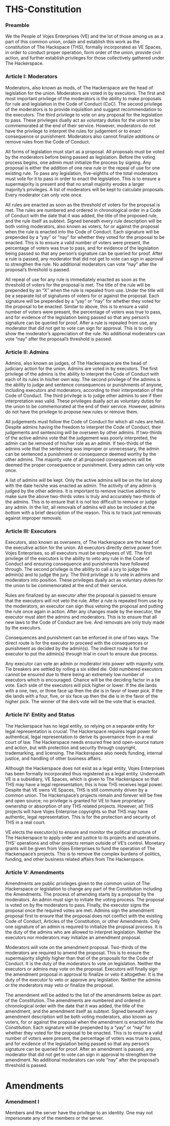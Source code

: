 # THS-Constitution

### Preamble
We the People of Vojes Enterprises (VE) and the lot of those among us as a part of this common union, ordain and establish this work as the constitution of The Hackspace (THS), formally incorporated as VE Spaces, in order to conduct proper operation, form order of the union, provide civil action, and further establish privileges for those collectively gathered under The Hackerspace.

### Article I: Moderators
Moderators, also known as mods, of The Hackerspace are the head of legislation for the union. Moderators are voted in by executors. The first and most important privilege of the moderators is the ability to make proposals for rule and legislation in the Code of Conduct (CoC). The second privilege of the moderators is to provide inquisition and suggest recommendation to the executors. The third privilege to vote on any proposal for the legislation to pass. These privileges dually act as voluntary duties for the union to be commemorated at the end of their service. However, moderators do not have the privilege to interpret the rules for judgement or to enact consequence or punishment. Moderators also cannot finalize additions or remove rules from the Code of Conduct. 

All forms of legislation must start as a proposal. All proposals must be voted by the moderators before being passed as legislation. Before the voting process begins, one admin must initialize the process by signing. Any proposal is either the addition of one new rule or the repeal of use for one existing rule. To pass any legislation, five-eighths of the total moderators must vote for it to pass in order to enact the legislation. This is to ensure a supermajority is present and that no small majority erodes a larger majority’s privileges. A list of moderators will be kept to calculate proposals. Every moderator can only vote once.

All rules are enacted as soon as the threshold of voters for the proposal is met. The rules are numbered and ordered in chronological order in a Code of Conduct with the date that it was added, the title of the proposed rule, and the rule itself as subtext. Signed beneath every rule description will be both voting moderators, also known as voters, for or against the proposal when the rule is enacted into the Code of Conduct. Each signature will be prepended by a “yay” or “nay” for whether they voted for the proposal to be enacted. This is to ensure a valid number of voters were present, the percentage of voters was true to pass, and for evidence of the legislation being passed so that any person’s signature can be queried for proof. After a rule is passed, any moderator that did not get to vote can sign in approval to strengthen the rule. No additional moderators can vote “nay” after the proposal’s threshold is passed.

All repeal of use for any rule is immediately enacted as soon as the threshold of voters for the proposal is met. The title of the rule will be prepended by an “X” when the rule is repealed from use. Under the title will be a separate list of signatures of voters for or against the proposal. Each signature will be prepended by a “yay” or “nay” for whether they voted for the proposal to be enacted. Similar to above, this is to ensure a valid number of voters were present, the percentage of voters was true to pass, and for evidence of the legislation being passed so that any person’s signature can be queried for proof. After a rule is repealed from use, any moderator that did not get to vote can sign for approval. This is to only show the moderator’s appreciation of the rule. No additional moderators can vote “nay” after the proposal’s threshold is passed.

### Article II: Admins
Admins, also known as judges, of The Hackerspace are the head of judiciary action for the union. Admins are voted in by executors. The first privilege of the admins is the ability to interpret the Code of Conduct with each of its rules in his/her own way. The second privilege of the admins is the ability to judge and sentence consequences or punishments of anyone, including executors and moderators, according to their interpretation of the Code of Conduct. The third privilege is to judge other admins to see if their interpretation was valid. These privileges dually act as voluntary duties for the union to be commemorated at the end of their service. However, admins do not have the privilege to propose new rules or remove them.

All judgements must follow the Code of Conduct for which all rules are held. Despite admins having the freedom to interpret the Code of Conduct, their judgements and sentencing will be overseen by other admins. If two-thirds of the active admins vote that the judgement was poorly interpreted, the admin can be removed of his/her role as an admin. If two-thirds of the admins vote that the sentencing was improper or unnecessary, the admin can be sentenced a punishment or consequence deemed worthy by the other admins. The majority vote of all proposed consequences will be deemed the proper consequence or punishment. Every admin can only vote once.

A list of admins will be kept. Only the active admins will be on the list along with the date he/she was enacted as admin. The activity of any admin is judged by the other admins. It is important to remove inactive admins to make sure the above two-thirds votes is truly and accurately two-thirds of the admins. This is to ensure that it is not too difficult to remove or judge any admin. In the list, all removals of admins will also be included at the bottom with a brief description of the reason. This is to track just removals against improper removals. 

### Article III: Executors
Executors, also known as overseers, of The Hackerspace are the head of the executive action for the union. All executors directly derive power from Vojes Enterprises, so all executors must be employees of VE. The first privilege of the executors is the ability to veto any rule in the Code of Conduct and ensuring consequence and punishments have followed through. The second privilege is the ability to call a jury to judge the admin(s) and to judge the jury. The third privilege is to vote in admins and moderators into position. These privileges dually act as voluntary duties for the union to be commemorated at the end of their service.

Rules are finalized by an executor after the proposal is passed to ensure that the executors will not veto the rule. After a rule is repealed from use by the moderators, an executor can sign thus vetoing the proposal and putting the rule once again in action. After any changes made by the executor, the executor must alert the admins and moderators. This is to ensure that all new laws to the Code of Conduct are live. And removals are only truly made by the executors.

Consequences and punishment can be enforced in one of two ways. The direct route is for the executor to proceed with the consequences or punishment as decided by the admin(s). The indirect route is for the executor to put the admin(s) through trial in court to ensure due process.

Any executor can vote an admin or moderator into power with majority vote. Tie breakers are settled by rolling a six sided die. Odd numbered executors cannot be ensured due to there being an extremely low number of executors which is encouraged. Chance will be the deciding factor in a tie vote. Each side of the executors will pick higher or lower. If the die lands with a one, two, or three face up then the die is in favor of lower pick. If the die lands with a four, five, or six face up then the die is in the favor of the higher pick. The winner of the die’s vote will be the vote that is enacted.

### Article IV: Entity and Status
The Hackerspace has no legal entity, so relying on a separate entity for legal representation is crucial. The Hackerspace requires legal power for authentical, legal representation to derive its governance from in a real court of law. The Hackerspace needs ensured free and open-source nature and action, but with protection and security through copyright, trademarking, and licensing. The Hackerspace also needs funding, internal justice, and handling of other business affairs.

Although the Hackerspace does not exist as a legal entity, Vojes Enterprises has been formally incorporated thus registered as a legal entity. Underneath VE is a subsidiary, VE Spaces, which is given to The Hackerspace so that THS may have a legal representation; this is how THS receives legal power. Despite that VE owns VE Spaces, THS is still community driven by a common union. 
The Hackerspace’s projects remain and forever will be free and open source; no privilege is granted for VE to have proprietary ownership or absorption of any THS related projects. However, all THS projects will have Vojes Enterprise copyrights so that THS may have authentic, legal representation. This is for the protection and security of THS in a real court.

VE elects the executor(s) to ensure and monitor the political structure of The Hackerspace to apply order and justice to its projects and operations. THS’ operations and other projects remain outside of VE’s control. Monetary grants will be given from Vojes Enterprises to fund the operation of The Hackerspace’s projects. This is to remove the complex burdens of politics, funding, and other business related affairs from The Hackerspace.

### Article V: Amendments
Amendments are public privileges given to the common union of The Hackerspace or legislation to change any part of the Constitution including the Amendments. The process of amending starts by a proposal by the moderators. An admin must sign to initiate the voting process. The proposal is voted on by the moderators to pass. Finally, the executor signs the proposal once the required votes are met.
Admins sign the amendment proposal first to ensure that the proposal does not conflict with the existing Code of Conduct, Articles of the Constitution, or other Amendments. Only one signature of an admin is required to initialize the proposal process. It is the duty of the admins who are allowed to interpret legislation. Neither the executors nor moderators may initialize an amendment proposal.

Moderators will vote on the amendment proposal. Two-thirds of the moderators are required to amend the proposal. This is to ensure the supermajority slightly higher than that of the proposals for the Code of Conduct. It is the duty of the moderators to vote on legislation. Neither the executors or admins may vote on the proposal.
Executors will finally sign the amendment proposal in approval to finalize or veto it altogether. It is the duty of the executor to veto or approve any legislation. Neither the admins or the moderators may veto or finalize the proposal.

The amendment will be added to the list of the amendments below as part of the Constitution. The amendments are numbered and ordered in chronological order with the date that it was added, the title of the amendment, and the amendment itself as subtext. Signed beneath every amendment description will be both voting moderators, also known as voters, for or against the proposal when the amendment is enacted into the Constitution. Each signature will be prepended by a “yay” or “nay” for whether they voted for the proposal to be enacted. This is to ensure a valid number of voters were present, the percentage of voters was true to pass, and for evidence of the legislation being passed so that any person’s signature can be queried for proof. After an amendment is passed, any moderator that did not get to vote can sign in approval to strengthen the amendment. No additional moderators can vote “nay” after the proposal’s threshold is passed.

# Amendments

### Amendment I
Members and the server have the privilege to an identity. One may not impersonate any of the members or the server.
